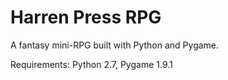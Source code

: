 Harren Press RPG
================

A fantasy mini-RPG built with Python and Pygame.

Requirements: Python 2.7, Pygame 1.9.1
